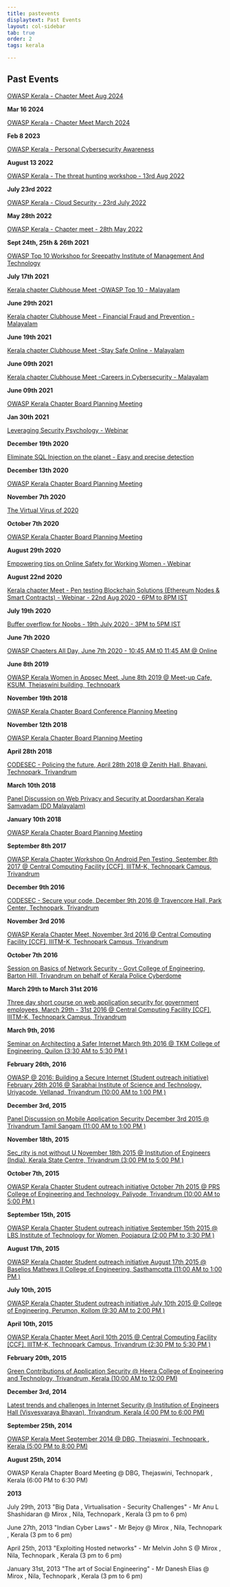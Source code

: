 ```yaml
---
title: pastevents
displaytext: Past Events
layout: col-sidebar
tab: true
order: 2
tags: kerala

---
```


## Past Events

[OWASP Kerala - Chapter Meet Aug 2024](events/10August2024)

**Mar 16 2024**

[OWASP Kerala - Chapter Meet March 2024](events/16-mar-2024)

**Feb 8 2023**

[OWASP Kerala - Personal Cybersecurity Awareness](events/8-feb-2023)

**August 13 2022**

[OWASP Kerala - The threat hunting workshop - 13rd Aug 2022](events/13-aug-2022)

**July 23rd 2022**

[OWASP Kerala - Cloud Security - 23rd July 2022](events/23-july-2022)

**May 28th 2022**

[OWASP Kerala - Chapter meet - 28th May 2022](events/28-may-2022)

**Sept 24th, 25th & 26th 2021**

[OWASP Top 10 Workshop for Sreepathy Institute of Management And Technology](events/24-sep-2021)

**July 17th 2021**

[Kerala chapter Clubhouse Meet -OWASP Top 10 - Malayalam](events/17july2021-Event)

**June 29th 2021**

[Kerala chapter Clubhouse Meet - Financial Fraud and Prevention - Malayalam](events/29june2021)

**June 19th 2021**

[Kerala chapter Clubhouse Meet -Stay Safe Online - Malayalam](events/19june2021-Event)

**June 09th 2021**

[Kerala chapter Clubhouse Meet -Careers in Cybersecurity - Malayalam](events/09June2021-Event)

**June 09th 2021**

[OWASP Kerala Chapter Board Planning Meeting](events/09June2021)

**Jan 30th 2021**

[Leveraging Security Psychology - Webinar](events/30-jan-2021)

**December 19th 2020**

[Eliminate SQL Injection on the planet - Easy and precise detection](events/19-dec-2020)

**December 13th 2020**

[OWASP Kerala Chapter Board Planning Meeting](events/13Decemeber2020)

**November 7th 2020**

[The Virtual Virus of 2020](events/7-nov-2020)

**October 7th 2020**

[OWASP Kerala Chapter Board Planning Meeting](events/07October2020)

**August 29th 2020**

[Empowering tips on Online Safety for Working Women - Webinar](events/29-aug-2020)

**August 22nd 2020**

[Kerala chapter Meet - Pen testing Blockchain Solutions (Ethereum Nodes & Smart Contracts) - Webinar - 22nd Aug 2020 - 6PM to 8PM IST](events/22-aug-2020)

**July 19th 2020**

[Buffer overflow for Noobs - 19th July 2020 - 3PM to 5PM IST](events/19-july-2020)

**June 7th 2020**

[OWASP  Chapters All Day, June 7th 2020 - 10:45 AM t0 11:45 AM @ Online](https://www.youtube.com/channel/UCJNkJT42qFOBdnD8pCpelrw)

**June 8th 2019**

[OWASP Kerala Women in Appsec Meet, June 8th 2019 @ Meet-up Cafe, KSUM, Thejaswini building, Technopark](events/june2019)

**November 19th 2018**

[OWASP Kerala Chapter Board Conference Planning Meeting](events/19november2018)

**November 12th 2018**

[OWASP Kerala Chapter Board Planning Meeting](events/12november2018) 

**April 28th 2018**

[CODESEC - Policing the future, April 28th 2018 @ Zenith Hall, Bhavani, Technopark, Trivandrum](events/april2018)

**March 10th 2018**

[Panel Discussion on Web Privacy and Security at Doordarshan Kerala Samvadam (DD Malayalam) ](events/march2018)

**January 10th 2018**

[OWASP Kerala Chapter Board Planning Meeting](events/january2018)

**September 8th 2017**

[OWASP Kerala Chapter Workshop On Android Pen Testing, September 8th 2017 @ Central Computing Facility [CCF], IIITM-K, Technopark Campus, Trivandrum](events/september2017)

**December 9th 2016**

[CODESEC - Secure your code, December 9th 2016 @ Travencore Hall, Park Center, Technopark, Trivandrum](events/9December2016)

**November 3rd 2016**

[OWASP Kerala Chapter Meet, November 3rd 2016 @ Central Computing Facility [CCF], IIITM-K, Technopark Campus, Trivandrum](events/3November2016)

**October 7th 2016**

  [Session on Basics of Network Security - Govt College of Engineering, Barton Hill, Trivandrum on behalf of Kerala Police Cyberdome]()

**March 29th to March 31st 2016**

  [Three day short course on web application security for government employees, March 29th - 31st 2016 @ Central Computing Facility [CCF], IIITM-K, Technopark Campus, Trivandrum](events/2931March2016)

**March 9th, 2016**

  [Seminar on Architecting a Safer Internet March 9th 2016 @ TKM College of Engineering, Quilon (3:30 AM to 5:30 PM )](events/9March2016)

**February 26th, 2016**

   [OWASP @ 2016: Building a Secure Internet (Student outreach initiative) February 26th 2016 @ Sarabhai Institute of Science and Technology, Uriyacode, Vellanad, Trivandrum (10:00 AM to 1:00 PM )]()

**December 3rd, 2015**

   [Panel Discussion on Mobile Application Security December 3rd 2015 @ Trivandrum Tamil Sangam (11:00 AM to 1:00 PM )](events/3December2015)

**November 18th, 2015**

   [Sec_rity is not without U November 18th 2015 @ Institution of Engineers (India), Kerala State Centre, Trivandrum (3:00 PM to 5:00 PM )](events/18November2015)

**October 7th, 2015**

   [OWASP Kerala Chapter Student outreach initiative October 7th 2015 @ PRS College of Engineering and Technology, Paliyode, Trivandrum (10:00 AM to 5:00 PM )](events/7October2015)

**September 15th, 2015**

   [OWASP Kerala Chapter Student outreach initiative September 15th 2015 @ LBS Institute of Technology for Women, Poojapura (2:00 PM to 3:30 PM )](events/15September2015)

**August 17th, 2015**

  [OWASP Kerala Chapter Student outreach initiative August 17th 2015 @ Baselios Mathews II College of Engineering, Sasthamcotta (11:00 AM to 1:00 PM )](events/17August2015)

**July 10th, 2015**

[OWASP Kerala Chapter Student outreach initiative July 10th 2015 @ College of Engineering, Perumon, Kollom (9:30 AM to 2:00 PM )](events/july2015)

**April 10th, 2015**

[OWASP Kerala Chapter Meet April 10th 2015 @ Central Computing Facility [CCF], IIITM-K, Technopark Campus, Trivandrum (2:30 PM to 5:30 PM )](events/april2015)

**February 20th, 2015**

[Green Contributions of Application Security @ Heera College of Engineering and Technology, Trivandrum, Kerala (10:00 AM to 12:00 PM)](events/february2015)

**December 3rd, 2014**

[Latest trends and challenges in Internet Security @ Institution of Engineers Hall (Visvesvaraya Bhavan), Trivandrum, Kerala (4:00 PM to 6:00 PM)](events/Keraladec2014internetsecurity)

**September 25th, 2014**

[OWASP Kerala Meet September 2014 @ DBG, Thejaswini, Technopark , Kerala (5:00 PM to 8:00 PM)](events/Keralameetsep2014)

**August 25th, 2014**

OWASP Kerala Chapter Board Meeting @ DBG, Thejaswini, Technopark , Kerala (6:00 PM to 6:30 PM)

**2013**

July 29th, 2013 "Big Data , Virtualisation - Security Challenges" - Mr Anu L Shashidaran @ Mirox , Nila, Technopark , Kerala (3 pm to 6 pm)


June 27th, 2013 "Indian Cyber Laws" - Mr Bejoy @ Mirox , Nila, Technopark , Kerala (3 pm to 6 pm)


April 25th, 2013 "Exploiting Hosted networks" - Mr Melvin John S @ Mirox , Nila, Technopark , Kerala (3 pm to 6 pm)


January 31st, 2013 "The art of Social Engineering" - Mr Danesh Elias @ Mirox , Nila, Technopark , Kerala (3 pm to 6 pm)
